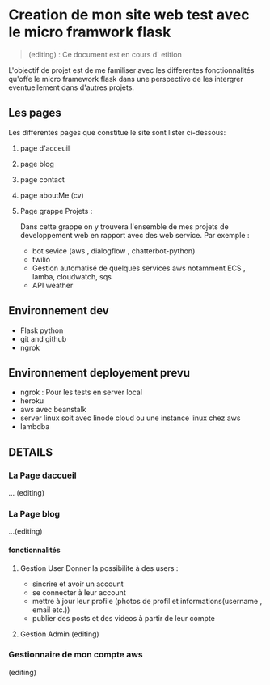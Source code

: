 # Creation de mon site web test avec le micro framwork flask  
> (editing) : Ce document est en cours d' etition


L'objectif de projet est de me familiser avec les differentes fonctionnalités qu'offe le micro framework flask dans une perspective de les intergrer eventuellement dans d'autres projets.

## Les pages

Les differentes pages que constitue le site sont lister ci-dessous:

1. page d'acceuil 
2. page blog
3. page contact
4. page aboutMe (cv)
5. Page grappe Projets : 

    Dans cette grappe on y trouvera l'ensemble de mes projets de developpement web en rapport avec des web service. 
    Par exemple : 
    - bot sevice (aws , dialogflow , chatterbot-python)
    - twilio
    - Gestion automatisé de quelques services aws notamment ECS , lamba,  cloudwatch, sqs
    - API weather
    
## Environnement dev

- Flask python
- git and github
- ngrok 
## Environnement deployement prevu
- ngrok : Pour les tests en server local
- heroku
- aws avec beanstalk
- server linux soit avec linode cloud ou une instance linux chez aws
- lambdba

 ## DETAILS

### La Page daccueil
... (editing)
### La Page blog  
...(editing)
#### fonctionnalités

1. Gestion User
Donner la possibilite à des users :
    - sincrire et avoir un account  
    - se connecter à leur account
    - mettre à jour leur profile (photos de profil et informations(username , email etc.))  
    - publier des posts et des videos à partir de leur compte

2. Gestion Admin
(editing)

### Gestionnaire de mon compte aws
(editing)

